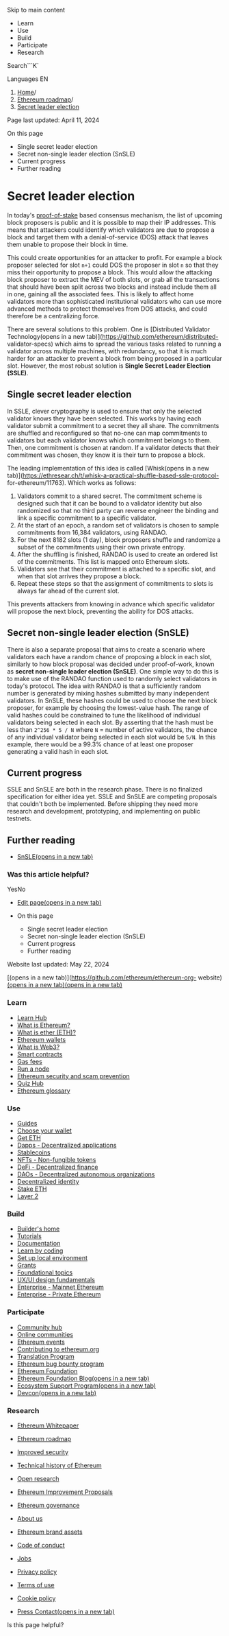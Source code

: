 Skip to main content

[](/en/)

  * Learn
  * Use
  * Build
  * Participate
  * Research

Search```K`

Languages EN

  1. [Home](/en/)/
  2. [Ethereum roadmap](/en/roadmap/)/
  3. [Secret leader election](/en/roadmap/secret-leader-election/)

Page last updated: April 11, 2024

On this page

  * Single secret leader election
  * Secret non-single leader election (SnSLE)
  * Current progress
  * Further reading

# Secret leader election

In today's [proof-of-stake](/en/developers/docs/consensus-mechanisms/pos/)
based consensus mechanism, the list of upcoming block proposers is public and
it is possible to map their IP addresses. This means that attackers could
identify which validators are due to propose a block and target them with a
denial-of-service (DOS) attack that leaves them unable to propose their block
in time.

This could create opportunities for an attacker to profit. For example a block
proposer selected for slot `n+1` could DOS the proposer in slot `n` so that
they miss their opportunity to propose a block. This would allow the attacking
block proposer to extract the MEV of both slots, or grab all the transactions
that should have been split across two blocks and instead include them all in
one, gaining all the associated fees. This is likely to affect home validators
more than sophisticated institutional validators who can use more advanced
methods to protect themselves from DOS attacks, and could therefore be a
centralizing force.

There are several solutions to this problem. One is [Distributed Validator
Technology(opens in a new tab)](https://github.com/ethereum/distributed-
validator-specs) which aims to spread the various tasks related to running a
validator across multiple machines, with redundancy, so that it is much harder
for an attacker to prevent a block from being proposed in a particular slot.
However, the most robust solution is **Single Secret Leader Election (SSLE)**.

## Single secret leader election

In SSLE, clever cryptography is used to ensure that only the selected
validator knows they have been selected. This works by having each validator
submit a commitment to a secret they all share. The commitments are shuffled
and reconfigured so that no-one can map commitments to validators but each
validator knows which commitment belongs to them. Then, one commitment is
chosen at random. If a validator detects that their commitment was chosen,
they know it is their turn to propose a block.

The leading implementation of this idea is called [Whisk(opens in a new
tab)](https://ethresear.ch/t/whisk-a-practical-shuffle-based-ssle-protocol-
for-ethereum/11763). Which works as follows:

  1. Validators commit to a shared secret. The commitment scheme is designed such that it can be bound to a validator identity but also randomized so that no third party can reverse engineer the binding and link a specific commitment to a specific validator.
  2. At the start of an epoch, a random set of validators is chosen to sample commitments from 16,384 validators, using RANDAO.
  3. For the next 8182 slots (1 day), block proposers shuffle and randomize a subset of the commitments using their own private entropy.
  4. After the shuffling is finished, RANDAO is used to create an ordered list of the commitments. This list is mapped onto Ethereum slots.
  5. Validators see that their commitment is attached to a specific slot, and when that slot arrives they propose a block.
  6. Repeat these steps so that the assignment of commitments to slots is always far ahead of the current slot.

This prevents attackers from knowing in advance which specific validator will
propose the next block, preventing the ability for DOS attacks.

## Secret non-single leader election (SnSLE)

There is also a separate proposal that aims to create a scenario where
validators each have a random chance of proposing a block in each slot,
similarly to how block proposal was decided under proof-of-work, known as
**secret non-single leader election (SnSLE)**. One simple way to do this is to
make use of the RANDAO function used to randomly select validators in today's
protocol. The idea with RANDAO is that a sufficiently random number is
generated by mixing hashes submitted by many independent validators. In SnSLE,
these hashes could be used to choose the next block proposer, for example by
choosing the lowest-value hash. The range of valid hashes could be constrained
to tune the likelihood of individual validators being selected in each slot.
By asserting that the hash must be less than `2^256 * 5 / N` where `N` =
number of active validators, the chance of any individual validator being
selected in each slot would be `5/N`. In this example, there would be a 99.3%
chance of at least one proposer generating a valid hash in each slot.

## Current progress

SSLE and SnSLE are both in the research phase. There is no finalized
specification for either idea yet. SSLE and SnSLE are competing proposals that
couldn't both be implemented. Before shipping they need more research and
development, prototyping, and implementing on public testnets.

## Further reading

  * [SnSLE(opens in a new tab)](https://ethresear.ch/t/secret-non-single-leader-election/11789)

### Was this article helpful?

YesNo

  * [Edit page(opens in a new tab)](https://github.com/ethereum/ethereum-org-website/tree/dev/public/content/roadmap/secret-leader-election/index.md)
  * On this page

    * Single secret leader election
    * Secret non-single leader election (SnSLE)
    * Current progress
    * Further reading

Website last updated: May 22, 2024

[(opens in a new tab)](https://github.com/ethereum/ethereum-org-
website)[(opens in a new tab)](https://twitter.com/ethdotorg)[(opens in a new
tab)](https://discord.gg/ethereum-org)

### Learn

  * [Learn Hub](/en/learn/)
  * [What is Ethereum?](/en/what-is-ethereum/)
  * [What is ether (ETH)?](/en/eth/)
  * [Ethereum wallets](/en/wallets/)
  * [What is Web3?](/en/web3/)
  * [Smart contracts](/en/smart-contracts/)
  * [Gas fees](/en/gas/)
  * [Run a node](/en/run-a-node/)
  * [Ethereum security and scam prevention](/en/security/)
  * [Quiz Hub](/en/quizzes/)
  * [Ethereum glossary](/en/glossary/)

### Use

  * [Guides](/en/guides/)
  * [Choose your wallet](/en/wallets/find-wallet/)
  * [Get ETH](/en/get-eth/)
  * [Dapps - Decentralized applications](/en/dapps/)
  * [Stablecoins](/en/stablecoins/)
  * [NFTs - Non-fungible tokens](/en/nft/)
  * [DeFi - Decentralized finance](/en/defi/)
  * [DAOs - Decentralized autonomous organizations](/en/dao/)
  * [Decentralized identity](/en/decentralized-identity/)
  * [Stake ETH](/en/staking/)
  * [Layer 2](/en/layer-2/)

### Build

  * [Builder's home](/en/developers/)
  * [Tutorials](/en/developers/tutorials/)
  * [Documentation](/en/developers/docs/)
  * [Learn by coding](/en/developers/learning-tools/)
  * [Set up local environment](/en/developers/local-environment/)
  * [Grants](/en/community/grants/)
  * [Foundational topics](/en/developers/docs/intro-to-ethereum/)
  * [UX/UI design fundamentals](/en/developers/docs/design-and-ux/)
  * [Enterprise - Mainnet Ethereum](/en/enterprise/)
  * [Enterprise - Private Ethereum](/en/enterprise/private-ethereum/)

### Participate

  * [Community hub](/en/community/)
  * [Online communities](/en/community/online/)
  * [Ethereum events](/en/community/events/)
  * [Contributing to ethereum.org](/en/contributing/)
  * [Translation Program](/en/contributing/translation-program/)
  * [Ethereum bug bounty program](/en/bug-bounty/)
  * [Ethereum Foundation](/en/foundation/)
  * [Ethereum Foundation Blog(opens in a new tab)](https://blog.ethereum.org/)
  * [Ecosystem Support Program(opens in a new tab)](https://esp.ethereum.foundation)
  * [Devcon(opens in a new tab)](https://devcon.org/)

### Research

  * [Ethereum Whitepaper](/en/whitepaper/)
  * [Ethereum roadmap](/en/roadmap/)
  * [Improved security](/en/roadmap/security/)
  * [Technical history of Ethereum](/en/history/)
  * [Open research](/en/community/research/)
  * [Ethereum Improvement Proposals](/en/eips/)
  * [Ethereum governance](/en/governance/)

  * [About us](/en/about/)
  * [Ethereum brand assets](/en/assets/)
  * [Code of conduct](/en/community/code-of-conduct/)
  * [Jobs](/en/about/#open-jobs)
  * [Privacy policy](/en/privacy-policy/)
  * [Terms of use](/en/terms-of-use/)
  * [Cookie policy](/en/cookie-policy/)
  * [Press Contact(opens in a new tab)](mailto:press@ethereum.org)

Is this page helpful?

